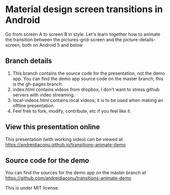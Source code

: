 # Material design screen transitions in Android
Go from screen A to screen B in style. Let's learn together how to animate the transition between the pictures-grid-screen and the picture-details-screen, both on Android 5 and below

## Branch details
1. This branch contains the source code for the presentation, not the demo app. You can find the demo app source code on the master branch; this is the gh-pages branch.
2. index.html contains videos from dropbox; I don't want to stress github servers with video streaming.
3. local-videos.html contains local videos; it is to be used when making an offline presentation.
3. Feel free to fork, modify, contribute, etc if you feel like it.

## View this presentation online
This presentation (with working video) can be viewed at https://andreidiaconu.github.io/transitions-animate-demo

## Source code for the demo
You can find the sources for the demo app on the master branch at https://github.com/andreidiaconu/transitions-animate-demo

This is under MIT license.
